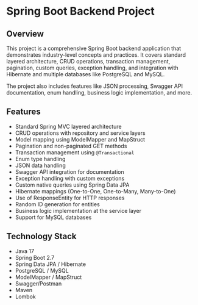 # Spring Boot Backend Project

## Overview
This project is a comprehensive Spring Boot backend application that demonstrates industry-level concepts and practices. It covers standard layered architecture, CRUD operations, transaction management, pagination, custom queries, exception handling, and integration with Hibernate and multiple databases like PostgreSQL and MySQL.

The project also includes features like JSON processing, Swagger API documentation, enum handling, business logic implementation, and more.

## Features
- Standard Spring MVC layered architecture
- CRUD operations with repository and service layers
- Model mapping using ModelMapper and MapStruct
- Pagination and non-paginated GET methods
- Transaction management using `@Transactional`
- Enum type handling
- JSON data handling
- Swagger API integration for documentation
- Exception handling with custom exceptions
- Custom native queries using Spring Data JPA
- Hibernate mappings (One-to-One, One-to-Many, Many-to-One)
- Use of ResponseEntity for HTTP responses
- Random ID generation for entities
- Business logic implementation at the service layer
- Support for MySQL databases

## Technology Stack
- Java 17
- Spring Boot 2.7
- Spring Data JPA / Hibernate
- PostgreSQL / MySQL
- ModelMapper / MapStruct
- Swagger/Postman
- Maven 
- Lombok 

